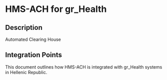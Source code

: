 # HMS-ACH for gr_Health

## Description

Automated Clearing House

## Integration Points

This document outlines how HMS-ACH is integrated with gr_Health systems in Hellenic Republic.
